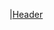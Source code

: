 |[Header](https://github.com/LeilaShcheglova/LeilaShcheglova/blob/main/assets/Иллюстрация_без_названия%2074.png)